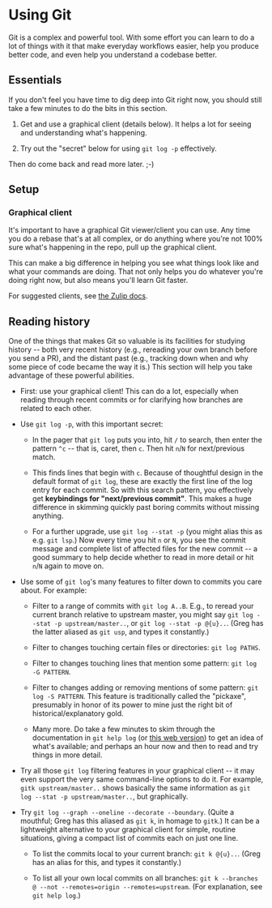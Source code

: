# Using Git

Git is a complex and powerful tool.  With some effort you can learn to do a
lot of things with it that make everyday workflows easier, help you produce
better code, and even help you understand a codebase better.

## Essentials

If you don't feel you have time to dig deep into Git right now, you should
still take a few minutes to do the bits in this section.

1. Get and use a graphical client (details below).  It helps a lot for
   seeing and understanding what's happening.

2. Try out the "secret" below for using `git log -p` effectively.

Then do come back and read more later. ;-)


## Setup

### Graphical client

It's important to have a graphical Git viewer/client you can use.  Any time
you do a rebase that's at all complex, or do anything where you're not 100%
sure what's happening in the repo, pull up the graphical client.

This can make a big difference in helping you see what things look like and
what your commands are doing.  That not only helps you do whatever you're
doing right now, but also means you'll learn Git faster.

For suggested clients, see [the Zulip
docs](https://zulip.readthedocs.io/en/latest/git/setup.html#get-a-graphical-client).


## Reading history

One of the things that makes Git so valuable is its facilities for studying
history -- both very recent history (e.g., rereading your own branch before
you send a PR), and the distant past (e.g., tracking down when and why some
piece of code became the way it is.)  This section will help you take
advantage of these powerful abilities.

* First: use your graphical client!  This can do a lot, especially when
  reading through recent commits or for clarifying how branches are related
  to each other.

* Use `git log -p`, with this important secret:

  * In the pager that `git log` puts you into, hit `/` to search, then enter
    the pattern `^c` -- that is, caret, then `c`.  Then hit `n`/`N` for
    next/previous match.

  * This finds lines that begin with `c`.  Because of thoughtful design in
    the default format of `git log`, these are exactly the first line of the
    log entry for each commit.  So with this search pattern, you effectively
    get **keybindings for "next/previous commit"**.  This makes a huge
    difference in skimming quickly past boring commits without missing
    anything.

  * For a further upgrade, use `git log --stat -p` (you might alias this as
    e.g. `git lsp`.)  Now every time you hit `n` or `N`, you see the commit
    message and complete list of affected files for the new commit -- a good
    summary to help decide whether to read in more detail or hit `n`/`N`
    again to move on.

* Use some of `git log`'s many features to filter down to commits you care
  about.  For example:

  * Filter to a range of commits with `git log A..B`.  E.g., to reread your
    current branch relative to upstream master, you might say
    `git log --stat -p upstream/master..`, or `git log --stat -p @{u}..`.
    (Greg has the latter aliased as `git usp`, and types it constantly.)

  * Filter to changes touching certain files or directories:
    `git log PATHS`.

  * Filter to changes touching lines that mention some pattern:
    `git log -G PATTERN`.

  * Filter to changes adding or removing mentions of some pattern:
    `git log -S PATTERN`.  This feature is traditionally called the
    "pickaxe", presumably in honor of its power to mine just the right bit
    of historical/explanatory gold.

  * Many more.  Do take a few minutes to skim through the documentation in
    `git help log` (or [this web version](https://git-scm.com/docs/git-log))
    to get an idea of what's available; and perhaps an hour now and then to
    read and try things in more detail.

* Try all those `git log` filtering features in your graphical client -- it
  may even support the very same command-line options to do it.  For
  example, `gitk upstream/master..` shows basically the same information as
  `git log --stat -p upstream/master..`, but graphically.

* Try `git log --graph --oneline --decorate --boundary`.  (Quite a mouthful;
  Greg has this aliased as `git k`, in homage to `gitk`.)  It can be a
  lightweight alternative to your graphical client for simple, routine
  situations, giving a compact list of commits each on just one line.

  * To list the commits local to your current branch: `git k @{u}..`.
    (Greg has an alias for this, and types it constantly.)

  * To list all your own local commits on all branches:
    `git k --branches @ --not --remotes=origin --remotes=upstream`.
    (For explanation, see `git help log`.)
